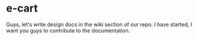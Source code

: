 # e-cart

Guys, let's write design docs in the wiki section of our repo. I have started, I want you guys to contribute to the documentation.
